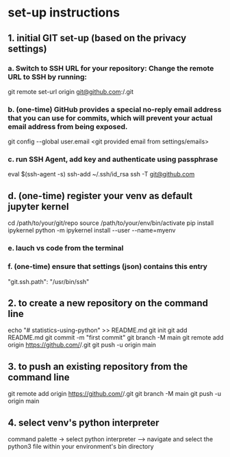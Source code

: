 # set-up instructions
## 1. initial GIT set-up (based on the privacy settings)
### a. Switch to SSH URL for your repository: Change the remote URL to SSH by running:
git remote set-url origin git@github.com:<user-name>/<repository-name>.git
### b. (one-time) GitHub provides a special no-reply email address that you can use for commits, which will prevent your actual email address from being exposed.
git config --global user.email <git provided email from settings/emails>
### c. run SSH Agent, add key and authenticate using passphrase
eval $(ssh-agent -s)
ssh-add ~/.ssh/id_rsa <!-- your keyname may vary -->
ssh -T git@github.com

## d. (one-time) register your venv as default jupyter kernel
cd /path/to/your/git/repo
source /path/to/your/env/bin/activate
pip install ipykernel
python -m ipykernel install --user --name=myenv 

### e. lauch vs code from the terminal
### f. (one-time) ensure that settings (json) contains this entry
"git.ssh.path": "/usr/bin/ssh"

## 2.  to create a new repository on the command line
echo "# statistics-using-python" >> README.md
git init
git add README.md
git commit -m "first commit"
git branch -M main
git remote add origin https://github.com/<user-name>/<repository-name>.git
git push -u origin main

## 3. to push an existing repository from the command line
git remote add origin https://github.com/<user-name>/<repository-name>.git
git branch -M main
git push -u origin main

## 4. select venv's python interpreter 
command palette -> select python interpreter --> navigate and select the python3 file within your environment's bin directory
